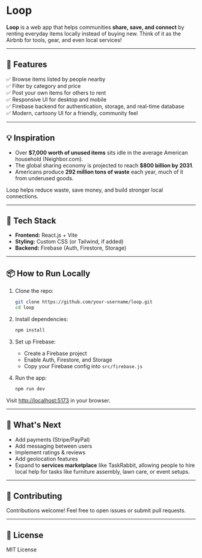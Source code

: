 # Loop

**Loop** is a web app that helps communities **share, save, and connect** by renting everyday items locally instead of buying new. Think of it as the Airbnb for tools, gear, and even local services!

---

## 🌟 Features

✅ Browse items listed by people nearby  
✅ Filter by category and price  
✅ Post your own items for others to rent  
✅ Responsive UI for desktop and mobile  
✅ Firebase backend for authentication, storage, and real-time database  
✅ Modern, cartoony UI for a friendly, community feel

---

## 💡 Inspiration

- Over **$7,000 worth of unused items** sits idle in the average American household (Neighbor.com).
- The global sharing economy is projected to reach **$800 billion by 2031**.
- Americans produce **292 million tons of waste** each year, much of it from underused goods.

Loop helps reduce waste, save money, and build stronger local connections.

---

## 🚀 Tech Stack

- **Frontend:** React.js + Vite
- **Styling:** Custom CSS (or Tailwind, if added)
- **Backend:** Firebase (Auth, Firestore, Storage)

---

## 📦 How to Run Locally

1. Clone the repo:

    ```bash
    git clone https://github.com/your-username/loop.git
    cd loop
    ```

2. Install dependencies:

    ```bash
    npm install
    ```

3. Set up Firebase:
    - Create a Firebase project
    - Enable Auth, Firestore, and Storage
    - Copy your Firebase config into `src/firebase.js`

4. Run the app:

    ```bash
    npm run dev
    ```

Visit [http://localhost:5173](http://localhost:5173) in your browser.

---

## 🚧 What's Next

- Add payments (Stripe/PayPal)
- Add messaging between users
- Implement ratings & reviews
- Add geolocation features
- Expand to **services marketplace** like TaskRabbit, allowing people to hire local help for tasks like furniture assembly, lawn care, or event setups.

---

## 🤝 Contributing

Contributions welcome! Feel free to open issues or submit pull requests.

---

## 📄 License

MIT License
